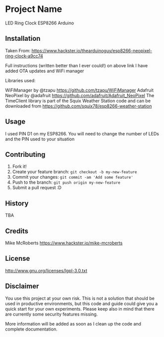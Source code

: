 # Project Name

LED Ring Clock ESP8266 Arduino

## Installation

Taken From: https://www.hackster.io/thearduinoguy/esp8266-neopixel-ring-clock-a9cc74

Full instructions (written better than I ever could!) on above link
I have added OTA updates and WiFi manager

Libraries used:

WiFiManager by @tzapu https://github.com/tzapu/WiFiManager
Adafruit NeoPixel by @adafruit https://github.com/adafruit/Adafruit_NeoPixel
The TimeClient library is part of the Squix Weather Station code and can be downloaded from https://github.com/squix78/esp8266-weather-station

## Usage

I used PIN D1 on my ESP8266. You will need to change the number of LEDs and the PIN used to your situation

## Contributing

1. Fork it!
2. Create your feature branch: `git checkout -b my-new-feature`
3. Commit your changes: `git commit -am 'Add some feature'`
4. Push to the branch: `git push origin my-new-feature`
5. Submit a pull request :D

## History

TBA

## Credits

Mike McRoberts https://www.hackster.io/mike-mcroberts

## License

http://www.gnu.org/licenses/lgpl-3.0.txt

## Disclaimer

You use this project at your own risk. This is not a solution that should be used in productive environments, but this code and guide could give you a quick start for your own experiments. Please keep also in mind that there are currently some security features missing.

More information will be added as soon as I clean up the code and complete documentation.
